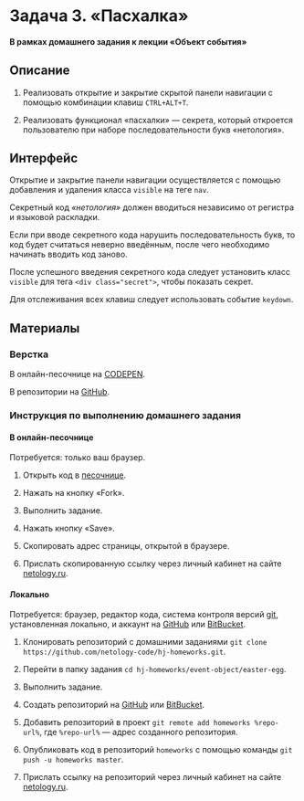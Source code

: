 # Задача 3. «Пасхалка»

#### В рамках домашнего задания к лекции «Объект события»

## Описание

1. Реализовать открытие и закрытие скрытой панели навигации с помощью комбинации клавиш `CTRL+ALT+T`.

2. Реализовать функционал «пасхалки» — секрета, который откроется пользователю при наборе последовательности букв «нетология».

## Интерфейс

Открытие и закрытие панели навигации осуществляется с помощью добавления и удаления класса `visible` на теге `nav`.

Секретный код _«нетология»_ должен вводиться независимо от регистра и языковой раскладки.

Если при вводе секретного кода нарушить последовательность букв, то код будет считаться неверно введённым, после чего необходимо начинать вводить код заново.

После успешного введения секретного кода следует установить класс `visible` для тега `<div class="secret">`, чтобы показать секрет.

Для отслеживания всех клавиш следует использовать событие `keydown`.

## Материалы

### Верстка

В онлайн-песочнице на [CODEPEN](https://codepen.io/solarrust/pen/MpMxwd).

В репозитории на [GitHub](https://github.com/netology-code/hj-homeworks/tree/master/event-object/easter-egg).

### Инструкция по выполнению домашнего задания

#### В онлайн-песочнице

Потребуется: только ваш браузер.

1. Открыть код в [песочнице](https://codepen.io/solarrust/pen/MpMxwd).

2. Нажать на кнопку «Fork».

3. Выполнить задание.

4. Нажать кнопку «Save».

5. Скопировать адрес страницы, открытой в браузере.

6. Прислать скопированную ссылку через личный кабинет на сайте [netology.ru](http://netology.ru/).    

#### Локально

Потребуется: браузер, редактор кода, система контроля версий [git](https://git-scm.com), установленная локально, и аккаунт на [GitHub](https://github.com/) или [BitBucket](https://bitbucket.org/).

1. Клонировать репозиторий с домашними заданиями `git clone https://github.com/netology-code/hj-homeworks.git`.

2. Перейти в папку задания `cd hj-homeworks/event-object/easter-egg`.

3. Выполнить задание.

4. Создать репозиторий на [GitHub](https://github.com/) или [BitBucket](https://bitbucket.org/).

5. Добавить репозиторий в проект `git remote add homeworks %repo-url%`, где `%repo-url%` — адрес созданного репозитория.

6. Опубликовать код в репозиторий `homeworks` с помощью команды `git push -u homeworks master`.

7. Прислать ссылку на репозиторий через личный кабинет на сайте [netology.ru](http://netology.ru/).
